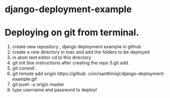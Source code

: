 # django-deployment-example
# Deploying on git from terminal.
1. create new repository , django deployment example in github 
2. create a new directory in mac and add the folders to be deployed
3. in atom text editor cd to this directory
4. git init
See instructions after creating the repo
5.git add .
6. git commit .
7. git remote add origin https://github
.com/santhinisjr/django-deployment-example.git
8. git push -u origin master
9. type username and password to deploy!
